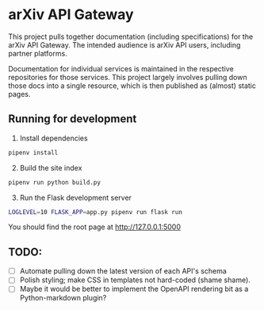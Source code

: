 # arXiv API Gateway

This project pulls together documentation (including specifications) for the
arXiv API Gateway. The intended audience is arXiv API users, including partner
platforms.

Documentation for individual services is maintained in the respective
repositories for those services. This project largely involves pulling down
those docs into a single resource, which is then published as (almost) static
pages.

## Running for development

1. Install dependencies

```bash
pipenv install
```

2. Build the site index

```bash
pipenv run python build.py
```

3. Run the Flask development server

```bash
LOGLEVEL=10 FLASK_APP=app.py pipenv run flask run
```

You should find the root page at http://127.0.0.1:5000

## TODO:

- [ ] Automate pulling down the latest version of each API's schema
- [ ] Polish styling; make CSS in templates not hard-coded (shame shame).
- [ ] Maybe it would be better to implement the OpenAPI rendering bit as a
  Python-markdown plugin?

